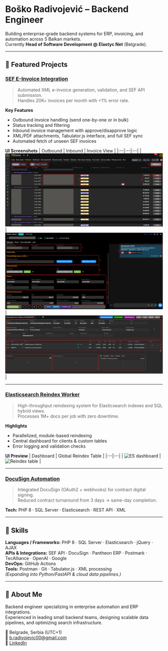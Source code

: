 # Boško Radivojević – Backend Engineer

Building enterprise-grade backend systems for ERP, invoicing, and automation across 5 Balkan markets.  
Currently **Head of Software Development @ Elastyc Net** (Belgrade).

---

## 🚀 Featured Projects

### [SEF E-Invoice Integration](https://github.com/BRadivojevic/sef-einvoice-php)
> Automated XML e-invoice generation, validation, and SEF API submission.  
> Handles 20K+ invoices per month with <1% error rate.

**Key Features**
- Outbound invoice handling (send one-by-one or in bulk)
- Status tracking and filtering
- Inbound invoice management with approve/disapprove logic
- XML/PDF attachments, Tabulator.js interface, and full SEF sync
- Automated fetch of unseen SEF invoices

**UI Screenshots**
| Outbound | Inbound | Invoice View |
|:--|:--|:--|
| ![Outbound invoices](https://raw.githubusercontent.com/BRadivojevic/sef-einvoice-php/main/docs/outbound-invoice-sc-1.png) | ![Inbound invoices](https://raw.githubusercontent.com/BRadivojevic/sef-einvoice-php/main/docs/inbound-invoice-sc-2.png) | ![Invoice details](https://raw.githubusercontent.com/BRadivojevic/sef-einvoice-php/main/docs/invoice-sc-1.png) |

---

### [Elasticsearch Reindex Worker](https://github.com/BRadivojevic/php-elasticsearch-reindex-workers)
> High-throughput reindexing system for Elasticsearch indexes and SQL hybrid views.  
> Processes 1M+ docs per job with zero downtime.

**Highlights**
- Parallelized, module-based reindexing
- Central dashboard for clients & custom tables
- Error logging and validation checks

**UI Preview**
| Dashboard | Global Reindex Table |
|:--|:--|
| ![ES dashboard](https://raw.githubusercontent.com/BRadivojevic/php-elasticsearch-reindex-workers/main/docs/elasticsearch-dash-sc-1.png) | ![Reindex table](https://raw.githubusercontent.com/BRadivojevic/php-elasticsearch-reindex-workers/main/docs/elasticsearch-dash-sc-2.png) |

---

### [DocuSign Automation](https://github.com/BRadivojevic/docusign-integration-php)
> Integrated DocuSign (OAuth2 + webhooks) for contract digital signing.  
> Reduced contract turnaround from 3 days → same-day completion.

**Tech:** PHP 8 · SQL Server · Elasticsearch · REST API · XML

---

## 🧠 Skills
**Languages / Frameworks:** PHP 8 · SQL Server · Elasticsearch · jQuery · AJAX  
**APIs & Integrations:** SEF API · DocuSign · Pantheon ERP · Postmark · TecAlliance · OpenAI · Google  
**DevOps:** GitHub Actions  
**Tools:** Postman · Git · Tabulator.js · XML processing  
*(Expanding into Python/FastAPI & cloud data pipelines.)*

---

## 🧩 About Me
Backend engineer specializing in enterprise automation and ERP integrations.  
Experienced in leading small backend teams, designing scalable data pipelines, and optimizing search infrastructure.

📍 Belgrade, Serbia (UTC+1)  
📧 [b.radivojevic00@gmail.com](mailto:b.radivojevic00@gmail.com)  
🔗 [LinkedIn](https://linkedin.com/in/bosko-radivojevic-94a783238)
